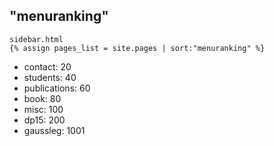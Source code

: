 ## "menuranking"

~~~
sidebar.html
{% assign pages_list = site.pages | sort:"menuranking" %}
~~~

- contact: 20
- students: 40
- publications: 60
- book: 80
- misc: 100
- dp15: 200
- gaussleg: 1001
